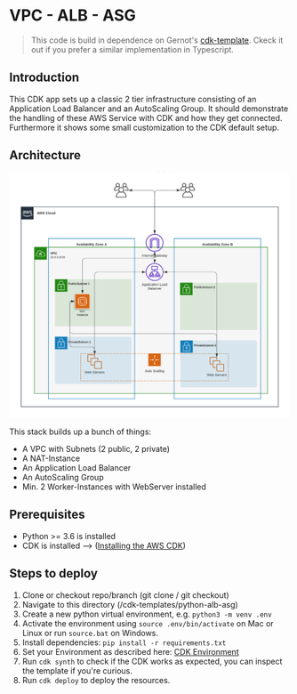 # VPC - ALB - ASG

> This code is build in dependence on Gernot's [cdk-template](https://github.com/tecracer/cdk-templates/tree/master/alb-update). Ckeck it out if you prefer a similar implementation in Typescript. 

## Introduction

This CDK app sets up a classic 2 tier infrastructure consisting of an Application Load Balancer and an AutoScaling Group. It should demonstrate the handling of these AWS Service with CDK and how they get connected. Furthermore it shows some small customization to the CDK default setup.

## Architecture

![Architecture](image/simple_2-tier_web_arch.png)

This stack builds up a bunch of things:

- A VPC with Subnets (2 public, 2 private)
- A NAT-Instance
- An Application Load Balancer
- An AutoScaling Group
- Min. 2 Worker-Instances with WebServer installed

## Prerequisites

- Python >= 3.6 is installed
- CDK is installed --> ([Installing the AWS CDK](https://docs.aws.amazon.com/cdk/latest/guide/getting_started.html))

## Steps to deploy

1. Clone or checkout repo/branch (git clone / git checkout)
2. Navigate to this directory (<yourDir>/cdk-templates/python-alb-asg)
3. Create a new python virtual environment, e.g. `python3 -m venv .env`
4. Activate the environment using `source .env/bin/activate` on Mac or Linux or run `source.bat` on Windows.
5. Install dependencies: `pip install -r requirements.txt`
6. Set your Environment as described here: [CDK Environment](https://docs.aws.amazon.com/cdk/latest/guide/environments.html)
6. Run `cdk synth` to check if the CDK works as expected, you can inspect the template if you're curious.
7. Run `cdk deploy` to deploy the resources. 

